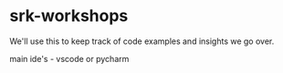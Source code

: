 # srk-workshops

We'll use this to keep track of code examples and insights we go over.


main ide's - vscode or pycharm
